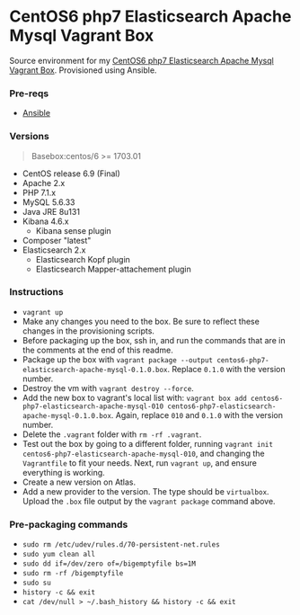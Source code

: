 # CentOS6 php7 Elasticsearch Apache Mysql Vagrant Box

Source environment for my [CentOS6 php7 Elasticsearch Apache Mysql Vagrant Box](https://atlas.hashicorp.com/ajnijland/boxes/centos6-php7-elasticsearch-apache-mysql). Provisioned using Ansible.

### Pre-reqs
* [Ansible](http://docs.ansible.com/ansible/index.html)

### Versions
> Basebox:centos/6 >= 1703.01

* CentOS release 6.9 (Final)
* Apache 2.x
* PHP 7.1.x
* MySQL 5.6.33
* Java JRE 8u131
* Kibana 4.6.x
    * Kibana sense plugin
* Composer "latest"
* Elasticsearch 2.x
    * Elasticsearch Kopf plugin
    * Elasticsearch Mapper-attachement plugin

### Instructions

* `vagrant up`
* Make any changes you need to the box. Be sure to reflect these changes in the provisioning scripts.
* Before packaging up the box, ssh in, and run the commands that are in the comments at the end of this readme.
* Package up the box with `vagrant package --output centos6-php7-elasticsearch-apache-mysql-0.1.0.box`. Replace `0.1.0` with the version number.
* Destroy the vm with `vagrant destroy --force`.
* Add the new box to vagrant's local list with: `vagrant box add centos6-php7-elasticsearch-apache-mysql-010 centos6-php7-elasticsearch-apache-mysql-0.1.0.box`. Again, replace `010` and `0.1.0` with the version number.
* Delete the `.vagrant` folder with `rm -rf .vagrant`.
* Test out the box by going to a different folder, running `vagrant init centos6-php7-elasticsearch-apache-mysql-010`, and changing the `Vagrantfile` to fit your needs. Next, run `vagrant up`, and ensure everything is working.
* Create a new version on Atlas.
* Add a new provider to the version. The type should be `virtualbox`. Upload the `.box` file output by the `vagrant package` command above.

### Pre-packaging commands

* `sudo rm /etc/udev/rules.d/70-persistent-net.rules`
* `sudo yum clean all`
* `sudo dd if=/dev/zero of=/bigemptyfile bs=1M`
* `sudo rm -rf /bigemptyfile`
* `sudo su`
* `history -c && exit`
* `cat /dev/null > ~/.bash_history && history -c && exit`
